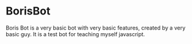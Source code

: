 # BorisBot

Boris Bot is a very basic bot with very basic features, created by a very basic guy. It is a test bot for teaching myself javascript.
